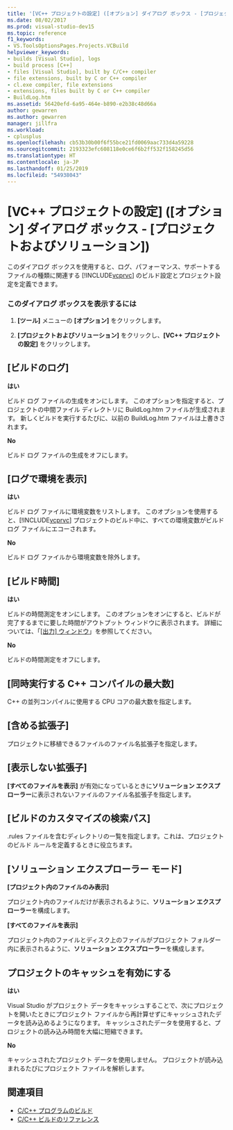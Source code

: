 ```yaml
---
title: '[VC++ プロジェクトの設定] ([オプション] ダイアログ ボックス - [プロジェクトおよびソリューション])'
ms.date: 08/02/2017
ms.prod: visual-studio-dev15
ms.topic: reference
f1_keywords:
- VS.ToolsOptionsPages.Projects.VCBuild
helpviewer_keywords:
- builds [Visual Studio], logs
- build process [C++]
- files [Visual Studio], built by C/C++ compiler
- file extensions, built by C or C++ compiler
- cl.exe compiler, file extensions
- extensions, files built by C or C++ compiler
- BuildLog.htm
ms.assetid: 56420efd-6a95-464e-b890-e2b38c48d66a
author: gewarren
ms.author: gewarren
manager: jillfra
ms.workload:
- cplusplus
ms.openlocfilehash: cb53b30b00f6f55bce21fd0069aac733d4a59228
ms.sourcegitcommit: 2193323efc608118e0ce6f6b2ff532f158245d56
ms.translationtype: HT
ms.contentlocale: ja-JP
ms.lasthandoff: 01/25/2019
ms.locfileid: "54938043"
---
```

# <a name="vc-project-settings-projects-and-solutions-options-dialog-box"></a>[VC++ プロジェクトの設定] ([オプション] ダイアログ ボックス - [プロジェクトおよびソリューション])
このダイアログ ボックスを使用すると、ログ、パフォーマンス、サポートするファイルの種類に関連する [!INCLUDE[vcprvc](../../code-quality/includes/vcprvc_md.md)] のビルド設定とプロジェクト設定を定義できます。

### <a name="to-access-this-dialog-box"></a>このダイアログ ボックスを表示するには

1.  **[ツール]** メニューの **[オプション]** をクリックします。

2.  **[プロジェクトおよびソリューション]** をクリックし、**[VC++ プロジェクトの設定]** をクリックします。

## <a name="build-logging"></a>[ビルドのログ]
 **はい**

  ビルド ログ ファイルの生成をオンにします。 このオプションを指定すると、プロジェクトの中間ファイル ディレクトリに BuildLog.htm ファイルが生成されます。 新しくビルドを実行するたびに、以前の BuildLog.htm ファイルは上書きされます。

 **No**

  ビルド ログ ファイルの生成をオフにします。

## <a name="show-environment-in-log"></a>[ログで環境を表示]
 **はい**

 ビルド ログ ファイルに環境変数をリストします。 このオプションを使用すると、[!INCLUDE[vcprvc](../../code-quality/includes/vcprvc_md.md)] プロジェクトのビルド中に、すべての環境変数がビルド ログ ファイルにエコーされます。

 **No**

 ビルド ログ ファイルから環境変数を除外します。

## <a name="build-timing"></a>[ビルド時間]
 **はい**

  ビルドの時間測定をオンにします。 このオプションをオンにすると、ビルドが完了するまでに要した時間がアウトプット ウィンドウに表示されます。 詳細については、「[[出力] ウィンドウ](../../ide/reference/output-window.md)」を参照してください。

 **No**

 ビルドの時間測定をオフにします。

## <a name="maximum-concurrent-c-compilations"></a>[同時実行する C++ コンパイルの最大数]
  C++ の並列コンパイルに使用する CPU コアの最大数を指定します。

## <a name="extensions-to-include"></a>[含める拡張子]
  プロジェクトに移植できるファイルのファイル名拡張子を指定します。

## <a name="extensions-to-hide"></a>[表示しない拡張子]
  **[すべてのファイルを表示]** が有効になっているときに**ソリューション エクスプローラー**に表示されないファイルのファイル名拡張子を指定します。

## <a name="build-customization-search-path"></a>[ビルドのカスタマイズの検索パス]
  .rules ファイルを含むディレクトリの一覧を指定します。これは、プロジェクトのビルド ルールを定義するときに役立ちます。

## <a name="solution-explorer-mode"></a>[ソリューション エクスプローラー モード]
 **[プロジェクト内のファイルのみ表示]**

  プロジェクト内のファイルだけが表示されるように、**ソリューション エクスプローラー**を構成します。

 **[すべてのファイルを表示]**

  プロジェクト内のファイルとディスク上のファイルがプロジェクト フォルダー内に表示されるように、**ソリューション エクスプローラー**を構成します。

## <a name="enable-project-caching"></a>プロジェクトのキャッシュを有効にする
**はい**

Visual Studio がプロジェクト データをキャッシュすることで、次にプロジェクトを開いたときにプロジェクト ファイルから再計算せずにキャッシュされたデータを読み込めるようになります。 キャッシュされたデータを使用すると、プロジェクトの読み込み時間を大幅に短縮できます。

**No**

キャッシュされたプロジェクト データを使用しません。 プロジェクトが読み込まれるたびにプロジェクト ファイルを解析します。

## <a name="see-also"></a>関連項目

- [C/C++ プログラムのビルド](/cpp/build/building-c-cpp-programs)
- [C/C++ ビルドのリファレンス](/cpp/build/reference/c-cpp-building-reference)